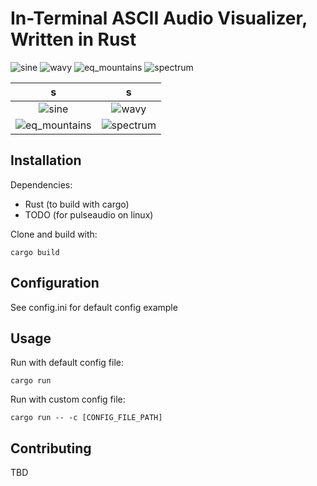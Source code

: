 # In-Terminal ASCII Audio Visualizer, Written in Rust

![sine](https://github.com/user-attachments/assets/898bb93e-7b39-461b-8e39-4f1cb6501213)
![wavy](https://github.com/user-attachments/assets/3ac3d87b-2314-4bbb-ac3b-0c28c7dc414a)
![eq_mountains](https://github.com/user-attachments/assets/68fbb590-140a-44dd-8ef6-c65d2a6c68b3)
![spectrum](https://github.com/user-attachments/assets/2aade753-6ec8-4aed-a93a-c598a90b8cb8)

s | s
:-------------------------:|:-------------------------:
![sine](https://github.com/user-attachments/assets/898bb93e-7b39-461b-8e39-4f1cb6501213)  |  ![wavy](https://github.com/user-attachments/assets/3ac3d87b-2314-4bbb-ac3b-0c28c7dc414a)
![eq_mountains](https://github.com/user-attachments/assets/68fbb590-140a-44dd-8ef6-c65d2a6c68b3)  |  ![spectrum](https://github.com/user-attachments/assets/2aade753-6ec8-4aed-a93a-c598a90b8cb8)

## Installation
Dependencies:
 - Rust (to build with cargo)
 - TODO (for pulseaudio on linux)

Clone and build with:
```
cargo build
```

## Configuration
See config.ini for default config example

## Usage
Run with default config file:
```
cargo run
```
Run with custom config file:
```
cargo run -- -c [CONFIG_FILE_PATH]
```

## Contributing
TBD
